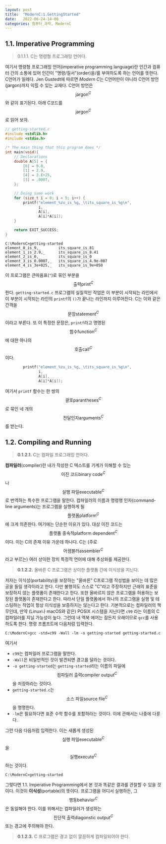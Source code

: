 ```yaml
---
layout: post
title:  "ModernC:1.GettingStarted"
date:   2022-06-24-14-00
categories: 컴퓨터_과학, ModernC
---
```

## 1.1. Imperative Programming

> 0.1.1.1. C는 명령형 프로그래밍 언어다.

여기서 명령형 프로그래밍 언어(imperative programming language)란 인간과 컴퓨터 간의 소통에 있어 인간이 "명령/질서"(order)을/를 부여하도록 하는 언어를 뜻한다. C언어가 일례다. Jen Gustedt에 따르면 *Modern C*는 C언어만이 아니라 C언어 방언(jargon)까지 익힐 수 있는 교재다. C언어 방언은 $$\textrm{jargon}^C$$와 같이 표기된다. 아래 C코드를 $$\textrm{jargon}^C$$로 읽어 보자.

```c
// getting-started.c
#include <stdlib.h>
#include <stdio.h>

/* The main thing that this program does */
int main(void){
    // Declarations
    double A[5] = {
        [0] = 9.0,
        [1] = 2.9,
        [4] = 3.E+25,
        [3] = .0007,
    };

    // Doing some work
    for (size_t i = 0; i < 5; i++) {
        printf("element_%zu_is_%g,_\tits_square_is_%g\n",
               i,
               A[i],
               A[i]*A[i]);
    }

    return EXIT_SUCCESS;
}
```
```
C:\ModernC>getting-started
element_0_is_9,_        its_square_is_81
element_1_is_2.9,_      its_square_is_8.41
element_2_is_0,_        its_square_is_0
element_3_is_0.0007,_   its_square_is_4.9e-007
element_4_is_3e+025,_   its_square_is_9e+050
```
이 프로그램은 큰따옴표(`"`)로 묶인 부분을 $$\textrm{출력print}^C$$한다. `getting-started.c` 프로그램의 실질적인 작업은 이 부분이 시작되는 라인에서 이 부분이 시작되는 라인의 `printf`의 `()`가 끝나는 라인까지 이루어진다. C는 이와 같은 간격을 $$\textrm{문장statement}^C$$이라고 부른다. 또 이 특정한 문장은, `printf`라고 명명된 $$\textrm{함수function}^C$$에 대한 하나의 $$\textrm{호출call}^C$$이다.
```c
		printf("element_%zu_is_%g,_\tits_square_is_%g\n",
               i,
               A[i],
               A[i]*A[i]);
```
여기서 `printf` 함수는 한 쌍의 $$\textrm{괄호parantheses}^C$$로 묶인 네 개의 $$\textrm{전달인자arguments}^C$$를 받는다.

## 1.2. Compiling and Running
>**0.1.2.1.** C는 컴파일 프로그래밍 언어다. 

**컴파일러**(compiler)란 내가 작성한 C 텍스트를 기계가 이해할 수 있는 $$\textrm{이진 코드binary code}^C$$
나 $$\textrm{실행 파일executable}^C$$로 번역하는 특수한 프로그램을 말한다. 컴파일러의 이름과 명령행 인자(command-line arguments)는 프로그램을 실행하게 될 $$\textrm{플랫폼platform}^C$$에 크게 의존한다. 여기에는 단순한 이유가 있다. 대상 이진 코드는 $$\textrm{플랫폼 종속적platform dependent}^C$$이다. 이는 C의 존재 이유 가운데 하나다. C는 (주로 $$\textrm{어셈블러assembler}^C$$라고 부르는) 여러 상이한 장치 특정적 언어에 대해 추상화를 제공한다.  

>**0.1.2.2.** 올바른 C 프로그램은 상이한 플랫폼 간에 이식성을 지닌다.

저자는 이식성(portability)을 보장하는 "올바른" C프로그램 작성법을 보이는 데 많은 공을 들일 생각이라고 한다. 다만 불행히도 스스로 "C"라고 주장하지만 근래의 표준을 보장하지 않는 플랫폼이 존재한다고 한다. 또한 올바르지 않은 프로그램을 허용하는 보장된 플랫폼이 존재한다고 한다. 따라서 단일 플랫폼에서 하나의 프로그램을 실행 및 테스팅하는 작업이 항상 이식성을 보증하지는 않는다고 한다. 기본적으로는 컴파일러의 책무인데, 만약 (Linux나 macOS와 같은) POSIX 시스템을 지닌다면 `c99` 라는 이름의 C 컴파일러를 지닐 가능성이 높다. 그런데 내 맥북 에어는 잠든지 오래이므로 `gcc`를 사용하도록 한다. 명령 프롬프트에 다음처럼 입력한다.
```
C:\ModernC>gcc -std=c99 -Wall -lm -o getting-started getting-started.c
```
여기서
- `c99`는 컴파일러 프로그램을 말한다.
- `-Wall`은 비일반적인 것이 발견되면 경고를 달라는 것이다.
- `-o getting-started`는 `getting-started`라는 이름의 파일에 $$\textrm{컴파일러 출력compiler output}^C$$을 저장하라는 것이다.
- `getting-started.c`는 $$\textrm{소스 파일source file}^C$$을 명명한다. 
- `-lm`은 필요하다면 표준 수학 함수를 포함하라는 것이다. 이에 관해서는 나중에 다룬다.

그런 다음 다음처럼 입력한다. 이는 새롭게 생성된 $$\textrm{실행 파일executable}^C$$을 $$\textrm{실행execute}^C$$하는 것이다.
```
C:\ModernC>getting-started
```
그렇다면 1.1. Imperative Programming에서 본 것과 똑같은 결과를 관찰할 수 있을 것이다. 이것이 **이식성**(portable)의 뜻이다. 프로그램을 어디서 실행하든, 그 $$\textrm{행동behavior}^C$$은 동일해야 한다. 이를 위해서는 컴파일러가 생성하는 $$\textrm{진단적 출력diagonstic output}^C$$ 또는 경고에 주의해야 한다.

>**0.1.2.3.** C 프로그램은 경고 없이 깔끔하게 컴파일되어야 한다.